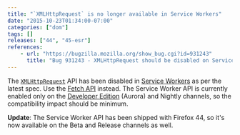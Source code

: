 ```yaml
---
title: "`XMLHttpRequest` is no longer available in Service Workers"
date: "2015-10-23T01:34:00-07:00"
categories: ["dom"]
tags: []
releases: ["44", "45-esr"]
references:
    - url: "https://bugzilla.mozilla.org/show_bug.cgi?id=931243"
      title: "Bug 931243 - XMLHttpRequest should be disabled on ServiceWorkers"
---
```

The [`XMLHttpRequest`](https://developer.mozilla.org/docs/Web/API/XMLHttpRequest) API has been disabled in [Service Workers](https://developer.mozilla.org/docs/Web/API/Service_Worker_API) as per the latest spec. Use the [Fetch API](https://developer.mozilla.org/docs/Web/API/Fetch_API) instead. The Service Worker API is currently enabled only on the [Developer Edition](https://www.mozilla.org/firefox/developer/) (Aurora) and Nightly channels, so the compatibility impact should be minimum.

**Update**: The Service Worker API has been shipped with Firefox 44, so it's now available on the Beta and Release channels as well.
